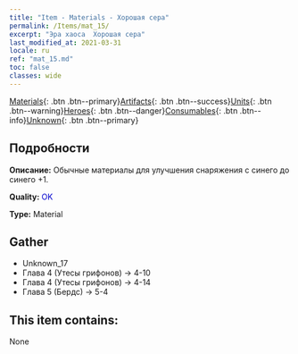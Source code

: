 ```yaml
---
title: "Item - Materials - Хорошая сера"
permalink: /Items/mat_15/
excerpt: "Эра хаоса  Хорошая сера"
last_modified_at: 2021-03-31
locale: ru
ref: "mat_15.md"
toc: false
classes: wide
---
```

 [Materials](/ru/Items/){: .btn .btn--primary}[Artifacts](/ru/Items/Artifacts/){: .btn .btn--success}[Units](/ru/Items/Units/){: .btn .btn--warning}[Heroes](/ru/Items/Heroes/){: .btn .btn--danger}[Consumables](/ru/Items/Consumables/){: .btn .btn--info}[Unknown](/ru/Items/Unknown/){: .btn .btn--primary}

## Подробности
 **Описание:** Обычные материалы для улучшения снаряжения c синего до синего +1.

 **Quality:** <span style="color: #0000CD">OK</span>

 **Type:** Material

## Gather

*    Unknown_17 
*    Глава 4 (Утесы грифонов) -> 4-10 
*    Глава 4 (Утесы грифонов) -> 4-14 
*    Глава 5 (Бердс) -> 5-4 

## This item contains:

  None

